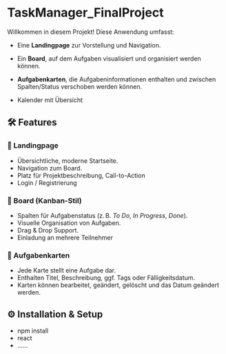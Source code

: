 # TaskManager_FinalProject
Willkommen in diesem Projekt! Diese Anwendung umfasst:

- Eine **Landingpage** zur Vorstellung und Navigation.

- Ein **Board**, auf dem Aufgaben visualisiert und organisiert werden können.
- **Aufgabenkarten**, die Aufgabeninformationen enthalten und zwischen Spalten/Status verschoben werden können.

- Kalender mit Übersicht

## 🛠 Features

### 🔹 Landingpage
- Übersichtliche, moderne Startseite.
- Navigation zum Board.
- Platz für Projektbeschreibung, Call-to-Action
- Login / Registrierung

### 🔹 Board (Kanban-Stil)
- Spalten für Aufgabenstatus (z. B. _To Do_, _In Progress_, _Done_).
- Visuelle Organisation von Aufgaben.
- Drag & Drop Support.
- Einladung an mehrere Teilnehmer

### 🔹 Aufgabenkarten
- Jede Karte stellt eine Aufgabe dar.
- Enthalten Titel, Beschreibung, ggf. Tags oder Fälligkeitsdatum.
- Karten können bearbeitet, geändert, gelöscht und das Datum geändert werden.




## ⚙️ Installation & Setup

- npm install
- react
- ......